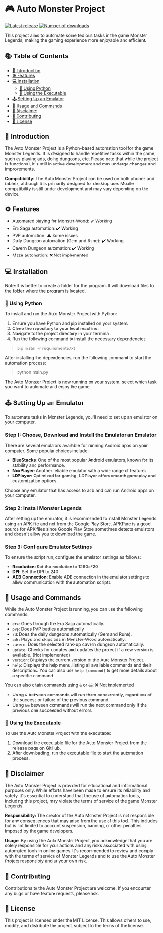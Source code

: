 # 🎮 Auto Monster Project

[![Latest release](https://img.shields.io/github/v/release/some-guy250/AutoMonster?style=for-the-badge)](../../releases/latest)
[![Number of downloads](https://img.shields.io/badge/dynamic/json?color=blue&label=Number%20of%20downloads&query=$.downloads&url=https://raw.githubusercontent.com/some-guy250/AutoMonster/master/download_count.json&style=for-the-badge)]()

This project aims to automate some tedious tasks in the game Monster Legends, making the gaming experience more
enjoyable and efficient.

## 📚 Table of Contents

- [🎯 Introduction](#-introduction)
- [⚙️ Features](#-features)
- [💻 Installation](#-installation)
    - [🐍 Using Python](#-using-python)
    - [🚀 Using the Executable](#-using-the-executable)
- [🕹️ Setting Up an Emulator](#-setting-up-an-emulator)
- [💬 Usage and Commands](#-usage-and-commands)
- [🚨 Disclaimer](#-disclaimer)
- [🤝 Contributing](#-contributing)
- [📜 License](#-license)

## 🎯 Introduction

The Auto Monster Project is a Python-based automation tool for the game Monster Legends. It is designed to handle
repetitive tasks within the game, such as playing ads, doing dungeons, etc. Please note that while the project is
functional, it is still in active development and may undergo changes and improvements.

**Compatibility:** The Auto Monster Project can be used on both phones and tablets, although it is primarily designed
for desktop use.
Mobile compatibility is still under development and may vary depending on the device.

## ⚙️ Features

- Automated playing for Monster-Wood: ✔️ Working
- Era Saga automation: ✔️ Working
- PVP automation: ⚠️ Some issues
- Daily Dungeon automation (Gem and Rune): ✔️ Working
- Cavern Dungeon automation: ✔️ Working
- Maze automation: ❌ Not implemented

## 💻 Installation

Note: It is better to create a folder for the program. It will download files to the folder where the program is
located.

### 🐍 Using Python

To install and run the Auto Monster Project with Python:

1. Ensure you have Python and pip installed on your system.
2. Clone the repository to your local machine.
3. Navigate to the project directory in your terminal.
4. Run the following command to install the necessary dependencies:

> pip install -r requirements.txt

After installing the dependencies, run the following command to start the automation process:

> python main.py

The Auto Monster Project is now running on your system, select which task you want to automate and enjoy the game.

## 🕹️ Setting Up an Emulator

To automate tasks in Monster Legends, you'll need to set up an emulator on your computer.

### Step 1: Choose, Download and Install the Emulator an Emulator

There are several emulators available for running Android apps on your computer. Some popular choices include:

- **BlueStacks**: One of the most popular Android emulators, known for its stability and performance.
- **NoxPlayer**: Another reliable emulator with a wide range of features.
- **LDPlayer**: Optimized for gaming, LDPlayer offers smooth gameplay and customization options.

Choose any emulator that has access to adb and can run Android apps on your computer.

### Step 2: Install Monster Legends

After setting up the emulator, it is recommended to install Monster Legends using an APK file and not from the Google
Play Store. APKPure is a good source for APK files since Google Play Store sometimes detects emulators and doesn't allow
you to download the game.

### Step 3: Configure Emulator Settings

To ensure the script run, configure the emulator settings as follows:

- **Resolution**: Set the resolution to 1280x720
- **DPI**: Set the DPI to 240
- **ADB Connection**: Enable ADB connection in the emulator settings to allow communication with the automation scripts.

## 💬 Usage and Commands

While the Auto Monster Project is running, you can use the following commands:

- `era`: Goes through the Era Saga automatically.
- `pvp`: Does PVP battles automatically
- `rd`: Does the daily dungeons automatically (Gem and Rune).
- `ads`: Plays and skips ads in Monster-Wood automatically.
- `cavern`: Does the selected rank-up cavern dungeon automatically.
- `update`: Checks for updates and updates the project if a new version is available. (Not implemented)
- `version`: Displays the current version of the Auto Monster Project.
- `help`: Displays the help menu, listing all available commands and their descriptions. You can also
  use `help [command]` to get more details about a specific command.

You can also chain commands using `&` or `&&`: ❌ Not implemented

- Using `&` between commands will run them concurrently, regardless of the success or failure of the previous command.
- Using `&&` between commands will run the next command only if the previous one succeeded without errors.

### 🚀 Using the Executable

To use the Auto Monster Project with the executable:

1. Download the executable file for the Auto Monster Project from the [release page](../../releases) on GitHub.
2. After downloading, run the executable file to start the automation process.

## 🚨 Disclaimer

The Auto Monster Project is provided for educational and informational purposes only. While efforts have been made to
ensure its reliability and safety, it's essential to understand that the use of automation tools, including this
project, may violate the terms of service of the game Monster Legends.

**Responsibility:** The creator of the Auto Monster Project is not responsible for any consequences that may arise from
the use of this tool. This includes but is not limited to account suspension, banning, or other penalties imposed by the
game developers.

**Usage:** By using the Auto Monster Project, you acknowledge that you are solely responsible for your actions and any
risks associated with using automated tools in online games. It's recommended to review and comply with the terms of
service of Monster Legends and to use the Auto Monster Project responsibly and at your own risk.

## 🤝 Contributing

Contributions to the Auto Monster Project are welcome. If you encounter any bugs or have feature requests, please ask.

## 📜 License

This project is licensed under the MIT License. This allows others to use, modify, and distribute the project, subject
to the terms of the license.

